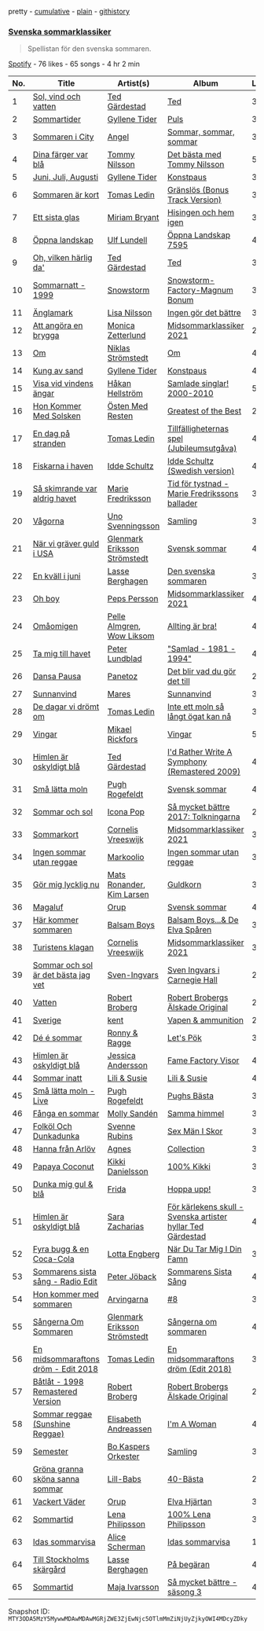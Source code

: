 pretty - [cumulative](/playlists/cumulative/37i9dQZF1DX0ZFVMeJPr1Z.md) - [plain](/playlists/plain/37i9dQZF1DX0ZFVMeJPr1Z) - [githistory](https://github.githistory.xyz/mackorone/spotify-playlist-archive/blob/main/playlists/plain/37i9dQZF1DX0ZFVMeJPr1Z)

### [Svenska sommarklassiker](https://open.spotify.com/playlist/37i9dQZF1DX0ZFVMeJPr1Z)

> Spellistan för den svenska sommaren.

[Spotify](https://open.spotify.com/user/spotify) - 76 likes - 65 songs - 4 hr 2 min

| No. | Title | Artist(s) | Album | Length |
|---|---|---|---|---|
| 1 | [Sol, vind och vatten](https://open.spotify.com/track/0lwJH1BDr8Z4wfXvi6yC9y) | [Ted Gärdestad](https://open.spotify.com/artist/6zpub6jbY6CdrcqQsDq8P4) | [Ted](https://open.spotify.com/album/7pY0hwPU10gaH4qDsDFA6d) | 3:09 |
| 2 | [Sommartider](https://open.spotify.com/track/1d1BeKPNgaQ36wcxGqnfU3) | [Gyllene Tider](https://open.spotify.com/artist/0FINyNBXqnTlRC4dvpSeSb) | [Puls](https://open.spotify.com/album/3GZKmNPvp6kTSlsGUcd7XM) | 3:22 |
| 3 | [Sommaren i City](https://open.spotify.com/track/1Y38A5HAP7SYJAzE48M3GW) | [Angel](https://open.spotify.com/artist/7FjElQ2FxgAbDGSrcE7K6O) | [Sommar, sommar, sommar](https://open.spotify.com/album/0l537xeeUQXZAkArjKmb2H) | 3:42 |
| 4 | [Dina färger var blå](https://open.spotify.com/track/00IRhIiynu3eZjVaegnJ2h) | [Tommy Nilsson](https://open.spotify.com/artist/0PnNyzP7CgoDXZHr6cWOyq) | [Det bästa med Tommy Nilsson](https://open.spotify.com/album/3PeAWLOAjjqvNgkF06Z6vQ) | 5:02 |
| 5 | [Juni, Juli, Augusti](https://open.spotify.com/track/2AXTRWWGTwgp0Ud8cPzT5S) | [Gyllene Tider](https://open.spotify.com/artist/0FINyNBXqnTlRC4dvpSeSb) | [Konstpaus](https://open.spotify.com/album/2oyO3AERUiatly73ZCrWHW) | 3:52 |
| 6 | [Sommaren är kort](https://open.spotify.com/track/2W7tzqjAPXG97RthXx6pNR) | [Tomas Ledin](https://open.spotify.com/artist/518rTAIFPwQjLUSi4Pdzzn) | [Gränslös \(Bonus Track Version\)](https://open.spotify.com/album/6Z2Q0V5dalO2v1geFWi4cp) | 3:03 |
| 7 | [Ett sista glas](https://open.spotify.com/track/1SZDQMXX1FrA97YY7Lt3Fj) | [Miriam Bryant](https://open.spotify.com/artist/2zd9YxlsQvA5mkZ1NarYVQ) | [Hisingen och hem igen](https://open.spotify.com/album/3jBdOBQUdU4Z0GPBYahCWD) | 3:06 |
| 8 | [Öppna landskap](https://open.spotify.com/track/1WVjxyTSZ5UiI6TlcHyUPh) | [Ulf Lundell](https://open.spotify.com/artist/5kFHS4mQd9W0r7qDp8ec9A) | [Öppna Landskap 7595](https://open.spotify.com/album/7aB0bPRv2elnc0Ou1whaty) | 4:38 |
| 9 | [Oh, vilken härlig da'](https://open.spotify.com/track/1Taqw1VEHl8Gy9qAZtRLAq) | [Ted Gärdestad](https://open.spotify.com/artist/6zpub6jbY6CdrcqQsDq8P4) | [Ted](https://open.spotify.com/album/7pY0hwPU10gaH4qDsDFA6d) | 3:20 |
| 10 | [Sommarnatt \- 1999](https://open.spotify.com/track/5W9tTjA7fkbkoOlGFqEIOZ) | [Snowstorm](https://open.spotify.com/artist/7MTotDfi3oohb0PBdlFsA5) | [Snowstorm\-Factory\-Magnum Bonum](https://open.spotify.com/album/3eRPYZNQCEVHcEntFwWuo6) | 3:58 |
| 11 | [Änglamark](https://open.spotify.com/track/1skhM0OBR7YCtT7FOgoJQL) | [Lisa Nilsson](https://open.spotify.com/artist/68QvqbdqwqqjW39YpUJHdG) | [Ingen gör det bättre](https://open.spotify.com/album/0Z6CdX7lZC4Tu3Sw7I4pbD) | 3:39 |
| 12 | [Att angöra en brygga](https://open.spotify.com/track/4bpuchtERXyNXg6GegymSq) | [Monica Zetterlund](https://open.spotify.com/artist/7mvvG63CNSY93JWAJ37rnD) | [Midsommarklassiker 2021](https://open.spotify.com/album/5fAkO01sraQ7NUWqFdY7FV) | 2:34 |
| 13 | [Om](https://open.spotify.com/track/3tgDP0BTRP10i4HkLlAER3) | [Niklas Strömstedt](https://open.spotify.com/artist/3nEiRzdQNmkUgoknNt9IRu) | [Om](https://open.spotify.com/album/7gvTJrFo67qu7HrwRVYcLM) | 4:02 |
| 14 | [Kung av sand](https://open.spotify.com/track/2pIpooJWX5q8DIctvrdQP2) | [Gyllene Tider](https://open.spotify.com/artist/0FINyNBXqnTlRC4dvpSeSb) | [Konstpaus](https://open.spotify.com/album/2oyO3AERUiatly73ZCrWHW) | 4:39 |
| 15 | [Visa vid vindens ängar](https://open.spotify.com/track/1JulpjKmGVrTro4b8s21mq) | [Håkan Hellström](https://open.spotify.com/artist/3H7Ez7cwaYw4L3ELy4v3Lc) | [Samlade singlar! 2000\-2010](https://open.spotify.com/album/0DTvpNaEOrs8sdkKUZYG1N) | 5:11 |
| 16 | [Hon Kommer Med Solsken](https://open.spotify.com/track/0GdHzLwAZkDcJz6cAV0Qz9) | [Östen Med Resten](https://open.spotify.com/artist/20nKo8C8M0JpIznby9Dv5p) | [Greatest of the Best](https://open.spotify.com/album/03wYV1m0EmBAhtgVLvGNKn) | 2:55 |
| 17 | [En dag på stranden](https://open.spotify.com/track/6dMvhYyfs0jNssQV69zrsY) | [Tomas Ledin](https://open.spotify.com/artist/518rTAIFPwQjLUSi4Pdzzn) | [Tillfälligheternas spel \(Jubileumsutgåva\)](https://open.spotify.com/album/2ag4brKtyNwj4RmEDCuQfz) | 4:18 |
| 18 | [Fiskarna i haven](https://open.spotify.com/track/74k8Lrh6PG6aA3pRIF4GWm) | [Idde Schultz](https://open.spotify.com/artist/3WktPSTNlu4rZAr3k9ojLt) | [Idde Schultz \(Swedish version\)](https://open.spotify.com/album/6odzoWtZ8WTRPOS3Hsuvqd) | 4:33 |
| 19 | [Så skimrande var aldrig havet](https://open.spotify.com/track/4p1LKZie1pNqfzzCYRrqmD) | [Marie Fredriksson](https://open.spotify.com/artist/4YkPXMsmFf3K2XFHPddqFU) | [Tid för tystnad \- Marie Fredrikssons ballader](https://open.spotify.com/album/1xEIu43pPZ8UFP5JWhixtk) | 3:52 |
| 20 | [Vågorna](https://open.spotify.com/track/3i1bPoDO6HieDmE7RFtdfJ) | [Uno Svenningsson](https://open.spotify.com/artist/65OPXmm2nfPvaX1fjHo8kR) | [Samling](https://open.spotify.com/album/3wLJOMbVpxk0FqJ9Md8c4d) | 3:59 |
| 21 | [När vi gräver guld i USA](https://open.spotify.com/track/1enBPq5iN4pXGeMIFFNuFz) | [Glenmark Eriksson Strömstedt](https://open.spotify.com/artist/18zO6eeR1PG505akCHt9yB) | [Svensk sommar](https://open.spotify.com/album/1hGknhDJeqGl2VR95CLGal) | 4:07 |
| 22 | [En kväll i juni](https://open.spotify.com/track/5KDPjHfLAkouVsL8mclnaX) | [Lasse Berghagen](https://open.spotify.com/artist/7kdGjv0IIQJcU2bth1yoqY) | [Den svenska sommaren](https://open.spotify.com/album/5P5XwOAYMZleMz7HLqTYlX) | 3:09 |
| 23 | [Oh boy](https://open.spotify.com/track/3Wx08QqwOiMrGl2Dq5NZG3) | [Peps Persson](https://open.spotify.com/artist/5xmgC1jISe31QZSp8gqKUJ) | [Midsommarklassiker 2021](https://open.spotify.com/album/5fAkO01sraQ7NUWqFdY7FV) | 4:03 |
| 24 | [Omåomigen](https://open.spotify.com/track/4fwOeFfLQoTjEsldLpDngl) | [Pelle Almgren](https://open.spotify.com/artist/19hJMUXMcS8gYrClV2rDj1), [Wow Liksom](https://open.spotify.com/artist/6Q7Oqf72uotLysWia2B4WX) | [Allting är bra!](https://open.spotify.com/album/1l6FqzHGHESF4whBqk9zhR) | 4:14 |
| 25 | [Ta mig till havet](https://open.spotify.com/track/1ykDKuKIU9pNFoOeR2VvN4) | [Peter Lundblad](https://open.spotify.com/artist/5yuHwiLMl8Mz5onBhn5HII) | ["Samlad \- 1981 \- 1994"](https://open.spotify.com/album/4Zcn8uXBKXRjv9AdgoVh8j) | 4:28 |
| 26 | [Dansa Pausa](https://open.spotify.com/track/6Z5Yf9rOFd28vXsjxN3HSM) | [Panetoz](https://open.spotify.com/artist/7DXjp1eSv6Xf759gmCiApa) | [Det blir vad du gör det till](https://open.spotify.com/album/0ZZPKcI9MClojLecRZguDs) | 2:59 |
| 27 | [Sunnanvind](https://open.spotify.com/track/4GK4mydvnsodLEHWb4zJV4) | [Mares](https://open.spotify.com/artist/4TdxMK2fOY7eOBvgtDwbVC) | [Sunnanvind](https://open.spotify.com/album/11zMh9VPccELGpM5FgJIx9) | 3:22 |
| 28 | [De dagar vi drömt om](https://open.spotify.com/track/42o042x5Fmr0E9wu6jemeo) | [Tomas Ledin](https://open.spotify.com/artist/518rTAIFPwQjLUSi4Pdzzn) | [Inte ett moln så långt ögat kan nå](https://open.spotify.com/album/4TYHmKdWl1rxyCyG8BTkqp) | 3:23 |
| 29 | [Vingar](https://open.spotify.com/track/5IWSOYqPqw6f0LG19GhesE) | [Mikael Rickfors](https://open.spotify.com/artist/2Q4l7xGX0Y3u1f0m4V7kG2) | [Vingar](https://open.spotify.com/album/237mMetlEPs6FWYHf6poMq) | 5:13 |
| 30 | [Himlen är oskyldigt blå](https://open.spotify.com/track/4rg0qXQd00nfQTTpu5U6sP) | [Ted Gärdestad](https://open.spotify.com/artist/6zpub6jbY6CdrcqQsDq8P4) | [I'd Rather Write A Symphony \(Remastered 2009\)](https://open.spotify.com/album/4V98pVvObWpDvwIoAMwyZX) | 4:33 |
| 31 | [Små lätta moln](https://open.spotify.com/track/73DZ1s6yXJdhJN5PLVgZMO) | [Pugh Rogefeldt](https://open.spotify.com/artist/22Wo43V44RtrpJZsjeI9EA) | [Svensk sommar](https://open.spotify.com/album/1hGknhDJeqGl2VR95CLGal) | 4:37 |
| 32 | [Sommar och sol](https://open.spotify.com/track/0goh6iXeNgJvl6lJ1H1MvL) | [Icona Pop](https://open.spotify.com/artist/1VBflYyxBhnDc9uVib98rw) | [Så mycket bättre 2017: Tolkningarna](https://open.spotify.com/album/25Xlt2Wc7EvhYv0MzRoPdy) | 2:44 |
| 33 | [Sommarkort](https://open.spotify.com/track/55IxX9VMOgGNdvmrws9fxT) | [Cornelis Vreeswijk](https://open.spotify.com/artist/5B38ZGYpd0msq1LKOyz2r9) | [Midsommarklassiker 2021](https://open.spotify.com/album/5fAkO01sraQ7NUWqFdY7FV) | 3:30 |
| 34 | [Ingen sommar utan reggae](https://open.spotify.com/track/2q0G8uC4KuwDNtTsI9nfUA) | [Markoolio](https://open.spotify.com/artist/0cAOG10Gh3ORpBRZ9c7Zam) | [Ingen sommar utan reggae](https://open.spotify.com/album/4VaOFGmlPu7Vljv1bLHZRh) | 3:49 |
| 35 | [Gör mig lycklig nu](https://open.spotify.com/track/2NRRzkoM5biJQ0M8vh7bEX) | [Mats Ronander](https://open.spotify.com/artist/3ryhASM97ALIDF5XtPsCgm), [Kim Larsen](https://open.spotify.com/artist/2ZQifdPOptKHxTaYTLh0BC) | [Guldkorn](https://open.spotify.com/album/2ZHD1CRbesKPzjgtgkYR0i) | 3:28 |
| 36 | [Magaluf](https://open.spotify.com/track/3BtfdogDmGe7Rp9NceOzWo) | [Orup](https://open.spotify.com/artist/6fJM13619LsYtyPqHvsf6A) | [Svensk sommar](https://open.spotify.com/album/1hGknhDJeqGl2VR95CLGal) | 4:04 |
| 37 | [Här kommer sommaren](https://open.spotify.com/track/3FmCk4vUECSBsOkqiuRuE3) | [Balsam Boys](https://open.spotify.com/artist/7ipEnB9F8J0yMsm9dX9R6o) | [Balsam Boys...& De Elva Spåren](https://open.spotify.com/album/25mvjzHe56sohSGHbQ5wyD) | 3:43 |
| 38 | [Turistens klagan](https://open.spotify.com/track/1sqembPbjeLU5HAiyzeEKa) | [Cornelis Vreeswijk](https://open.spotify.com/artist/5B38ZGYpd0msq1LKOyz2r9) | [Midsommarklassiker 2021](https://open.spotify.com/album/5fAkO01sraQ7NUWqFdY7FV) | 3:29 |
| 39 | [Sommar och sol är det bästa jag vet](https://open.spotify.com/track/3pkqmaqxoF7SBViajxZamL) | [Sven\-Ingvars](https://open.spotify.com/artist/1nYKikHu8WWMKYVTcNyyzs) | [Sven Ingvars i Carnegie Hall](https://open.spotify.com/album/3mBQDNTRg8iMjnV5nE68yb) | 2:24 |
| 40 | [Vatten](https://open.spotify.com/track/7kabbbmDm1PFKOQyldIpI1) | [Robert Broberg](https://open.spotify.com/artist/05JNHlwtdHqPJ6wcW7Mil5) | [Robert Brobergs Älskade Original](https://open.spotify.com/album/1eK1vnRIbR5mDbzRDm1iTl) | 2:13 |
| 41 | [Sverige](https://open.spotify.com/track/3LodQuubJHwPgkxp4BxHE7) | [kent](https://open.spotify.com/artist/4KXp3xtaz1wWXnu5u34eVX) | [Vapen & ammunition](https://open.spotify.com/album/2DGzTm2R2v3G0IjnxXtP3Y) | 2:59 |
| 42 | [Dé é sommar](https://open.spotify.com/track/0EWaUpAQtTWET3E14ye6ZV) | [Ronny & Ragge](https://open.spotify.com/artist/5pyF7nerLdGc4ZV3U72tdQ) | [Let's Pök](https://open.spotify.com/album/01sSw0PRIr0K7QnJc6YxPz) | 3:57 |
| 43 | [Himlen är oskyldigt blå](https://open.spotify.com/track/1vUZKzx8fNI8nwsWEMQVvm) | [Jessica Andersson](https://open.spotify.com/artist/0e52F3Q1maTGPgsEa1hDJM) | [Fame Factory Visor](https://open.spotify.com/album/4Os2gl6N0gVZPtLr0GRdAx) | 4:26 |
| 44 | [Sommar inatt](https://open.spotify.com/track/7AsmqCBHE161REYUojU3dN) | [Lili & Susie](https://open.spotify.com/artist/3oXpnVT7kg367PfwhfwSvK) | [Lili & Susie](https://open.spotify.com/album/5sxNcSihFvmXRScWX2FmOw) | 4:31 |
| 45 | [Små lätta moln \- Live](https://open.spotify.com/track/7HyuoUcCQy143mwDsAu9I5) | [Pugh Rogefeldt](https://open.spotify.com/artist/22Wo43V44RtrpJZsjeI9EA) | [Pughs Bästa](https://open.spotify.com/album/5pLDOTWvRIDoYyUkKC015L) | 3:11 |
| 46 | [Fånga en sommar](https://open.spotify.com/track/7Havek0H06GEq8GV72wPPe) | [Molly Sandén](https://open.spotify.com/artist/0NRMzT05nsc8mTm4iUvuHY) | [Samma himmel](https://open.spotify.com/album/6vTggZqdcv8mFSL9ulr1IK) | 3:35 |
| 47 | [Folköl Och Dunkadunka](https://open.spotify.com/track/0vbgxkcDTMYqURoBGF4RNp) | [Svenne Rubins](https://open.spotify.com/artist/1Z13YUXbUmdKwDO4RtVgyx) | [Sex Män I Skor](https://open.spotify.com/album/7JTTVegyBBxf6b5vvwQ8HN) | 3:29 |
| 48 | [Hanna från Arlöv](https://open.spotify.com/track/6DDqT0TLnWO6uBZbD7l0nt) | [Agnes](https://open.spotify.com/artist/6SsTlCsuCYleNza6xGwynu) | [Collection](https://open.spotify.com/album/1VUeYyKsCFK15DsCW5qExP) | 3:56 |
| 49 | [Papaya Coconut](https://open.spotify.com/track/6ncoedDsLh7V13kufpJ1Gj) | [Kikki Danielsson](https://open.spotify.com/artist/3ktAhWMnoYiz6UpBEKfv5i) | [100% Kikki](https://open.spotify.com/album/1JyBPCAcvZ8selvBZTHbq5) | 3:57 |
| 50 | [Dunka mig gul & blå](https://open.spotify.com/track/0Kho40qp8dvZYbzXHMfSWN) | [Frida](https://open.spotify.com/artist/29arE7CIm3KL75GqajaVa7) | [Hoppa upp!](https://open.spotify.com/album/3wQt5GZaTTHejBLUZzJgIr) | 3:35 |
| 51 | [Himlen är oskyldigt blå](https://open.spotify.com/track/35Pcc7EcDAydmzJdM8XonO) | [Sara Zacharias](https://open.spotify.com/artist/5oLdTp4J7RJtC43nBnP9Hg) | [För kärlekens skull \- Svenska artister hyllar Ted Gärdestad](https://open.spotify.com/album/69e81Jxyt3gRroMMzzhRL2) | 4:45 |
| 52 | [Fyra bugg & en Coca\-Cola](https://open.spotify.com/track/2YlsW8lr8iILbxmPd3Is9z) | [Lotta Engberg](https://open.spotify.com/artist/26deOFc7Oj2gu2pqzPo9O8) | [När Du Tar Mig I Din Famn](https://open.spotify.com/album/1GNAvoOn02BaSMhDg2mCiD) | 3:01 |
| 53 | [Sommarens sista sång \- Radio Edit](https://open.spotify.com/track/6739dAlhNEWU1xUtE3DOa1) | [Peter Jöback](https://open.spotify.com/artist/3fA5zBQWEa0uzYo43SvXaj) | [Sommarens Sista Sång](https://open.spotify.com/album/1lBi8Dn9kdJH4dY89AlbCd) | 4:02 |
| 54 | [Hon kommer med sommaren](https://open.spotify.com/track/366OQlMvzMfSsdxiIJqzR4) | [Arvingarna](https://open.spotify.com/artist/1qC3LsWlbrRCPVRooOX81u) | [\#8](https://open.spotify.com/album/2FeRgpccTVAZfn2ZmI3EQS) | 3:49 |
| 55 | [Sångerna Om Sommaren](https://open.spotify.com/track/49OimCzeIacaDPsdKGlYKt) | [Glenmark Eriksson Strömstedt](https://open.spotify.com/artist/18zO6eeR1PG505akCHt9yB) | [Sångerna om sommaren](https://open.spotify.com/album/1IxGVyIExZXOj7PczM80fg) | 4:09 |
| 56 | [En midsommaraftons dröm \- Edit 2018](https://open.spotify.com/track/6exuJyiCbym0tJqv7oVzcf) | [Tomas Ledin](https://open.spotify.com/artist/518rTAIFPwQjLUSi4Pdzzn) | [En midsommaraftons dröm \(Edit 2018\)](https://open.spotify.com/album/0lq257T3RhmRgTiJjZFZWA) | 3:53 |
| 57 | [Båtlåt \- 1998 Remastered Version](https://open.spotify.com/track/1r2Dds6Yo1lhZEfyFmYjun) | [Robert Broberg](https://open.spotify.com/artist/05JNHlwtdHqPJ6wcW7Mil5) | [Robert Brobergs Älskade Original](https://open.spotify.com/album/1eK1vnRIbR5mDbzRDm1iTl) | 2:18 |
| 58 | [Sommar reggae \(Sunshine Reggae\)](https://open.spotify.com/track/0TmHZaq4PTe6sYOoGQ5M4N) | [Elisabeth Andreassen](https://open.spotify.com/artist/6Fn3e6ZtmKtAl9wQ6Y9Fbc) | [I'm A Woman](https://open.spotify.com/album/0xdAWS5pnTTQQzdRsDyWKp) | 4:04 |
| 59 | [Semester](https://open.spotify.com/track/1uOWYajE7K9FL7APfTsjnL) | [Bo Kaspers Orkester](https://open.spotify.com/artist/2VE6Ge0qFHrqDC6KG6ECJn) | [Samling](https://open.spotify.com/album/6OIHh42CFHZgbjR9fDT7u1) | 3:40 |
| 60 | [Gröna granna sköna sanna sommar](https://open.spotify.com/track/6NpvXAQRQEovxG0cnOyzBO) | [Lill\-Babs](https://open.spotify.com/artist/1YlYLkI3GlVDFSQGjMXWbt) | [40\-Bästa](https://open.spotify.com/album/6OsJmsxR7JQ9TN17YSyoOk) | 2:25 |
| 61 | [Vackert Väder](https://open.spotify.com/track/2TB50PHG8COW0cy70celCj) | [Orup](https://open.spotify.com/artist/6fJM13619LsYtyPqHvsf6A) | [Elva Hjärtan](https://open.spotify.com/album/1uH9bHKCE5p9ZXYAye2Roj) | 3:55 |
| 62 | [Sommartid](https://open.spotify.com/track/6x0cSVN0ahCXCteCtncdjg) | [Lena Philipsson](https://open.spotify.com/artist/7rZYHhxGKbe1XepzlpDlKm) | [100% Lena Philipsson](https://open.spotify.com/album/0Uii6Rh3iHnzyz0HIXcRue) | 3:41 |
| 63 | [Idas sommarvisa](https://open.spotify.com/track/2RMsi5l0uQX4P02zNmuSIS) | [Alice Scherman](https://open.spotify.com/artist/0NInuq50w2W3MDM5kZfq7P) | [Idas sommarvisa](https://open.spotify.com/album/7lDGD4QOhMnMMD0Hq42Zy4) | 1:51 |
| 64 | [Till Stockholms skärgård](https://open.spotify.com/track/7geUU2nienjTgFvUuobfAC) | [Lasse Berghagen](https://open.spotify.com/artist/7kdGjv0IIQJcU2bth1yoqY) | [På begäran](https://open.spotify.com/album/7rN7AM6a6mZ6PfZeC7asUZ) | 4:38 |
| 65 | [Sommartid](https://open.spotify.com/track/0aKmin3xzPUYtiwCPSJomL) | [Maja Ivarsson](https://open.spotify.com/artist/7mZEi87Lf4Bxy4XQwIyOEK) | [Så mycket bättre \- säsong 3](https://open.spotify.com/album/1w9KVuHbmVhrtHBcPp6gnO) | 4:02 |

Snapshot ID: `MTY3ODA5MzY5MywwMDAwMDAwMGRjZWE3ZjEwNjc5OTlmMmZiNjUyZjkyOWI4MDcyZDky`
